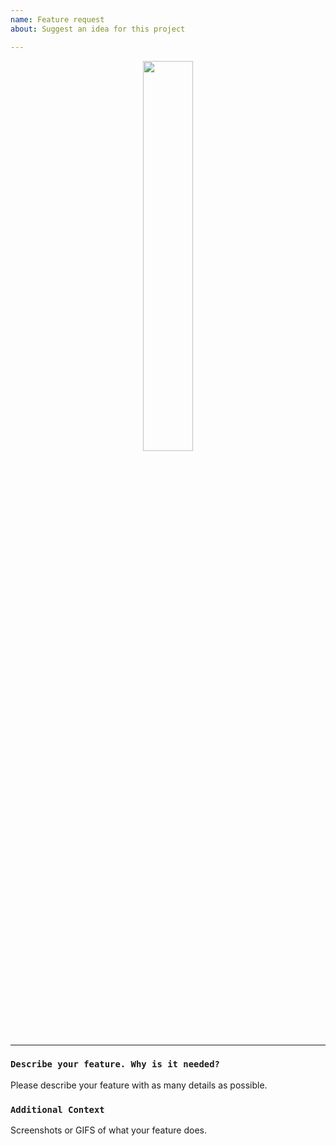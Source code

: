 ```yaml
---
name: Feature request
about: Suggest an idea for this project

---
```


<p align="center">
<img src="https://media.giphy.com/media/2sYKSgbdkXvrpn7eBN/giphy.gif" width="40%"/>
</p>
<!-- Don't Remove above -->

---

### `Describe your feature. Why is it needed?`
Please describe your feature with as many details as possible.

### `Additional Context`
Screenshots or GIFS of what your feature does.
